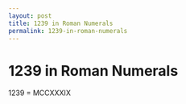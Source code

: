 ```yaml
---
layout: post
title: 1239 in Roman Numerals
permalink: 1239-in-roman-numerals
---
```


# 1239 in Roman Numerals

1239 = MCCXXXIX
